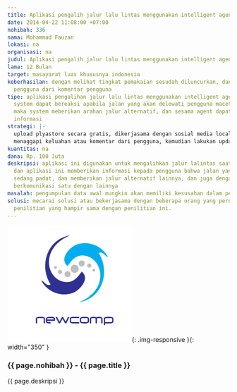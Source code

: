 ```yaml
---
title: Aplikasi pengalih jalur lalu lintas menggunakan intelligent agent
date: 2014-04-22 11:08:00 +07:00
nohibah: 336
nama: Mohammad Fauzan
lokasi: na
organisasi: na
judul: Aplikasi pengalih jalur lalu lintas menggunakan intelligent agent
lama: 12 Bulan
target: masayarat luas khususnya indonesia
keberhasilan: dengan melihat tingkat pemakaian sesudah diluncurkan, dan melihat komentar
  pengguna dari komentar pengguna
tipe: aplikasi pengalihan jalur lalu lintas menggunakan intelligent agent, dimana
  system dapat bereaksi apabila jalan yang akan delewati pengguna macet atau padat,
  maka system meberikan arahan jalur alternatif, dan sesama agent dapat salaing bertukar
  informasi
strategi: |-
  upload plyastore secara gratis, dikerjasama dengan sosial media local.
  menaggapi keluahan atau komentar dari pengguna, kemudian lakukan update system
kuantitas: na
dana: Rp. 100 Juta
deskripsi: aplikasi ini digunakan untuk mengalihkan jalur lalintas saat terjadi kemacetan,
  dan aplikasi ini memberikan informasi kepada pengguna bahwa jalan yang akan dilewati
  sedang padat, dan memberikan jalur alternatif lainnya, dan juga dengant agent dapat
  berkomunikasi satu dengan lainnya
masalah: pengumpulan data awal mungkin akan memiliki kesusahan dalam pengumpulannya
solusi: mecarai solusi atau bekerjasama dengan beberapa orang yang pernah melakukan
  penilitian yang hampir sama dengan penilitian ini.
---
```


![336](/static/img/hibahcms/336.png){: .img-responsive }{: width="350" }

### {{ page.nohibah }} - {{ page.title }}

{{ page.deskripsi }}
